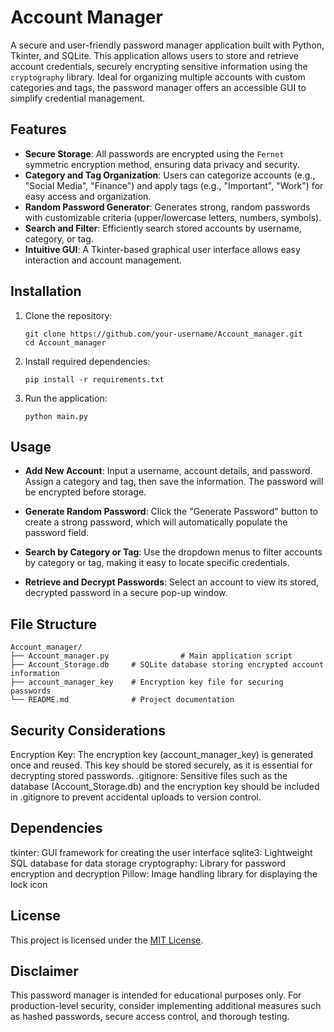 # Account Manager

A secure and user-friendly password manager application built with Python, Tkinter, and SQLite. This application allows users to store and retrieve account credentials, securely encrypting sensitive information using the `cryptography` library. Ideal for organizing multiple accounts with custom categories and tags, the password manager offers an accessible GUI to simplify credential management.

## Features

- **Secure Storage**: All passwords are encrypted using the `Fernet` symmetric encryption method, ensuring data privacy and security.
- **Category and Tag Organization**: Users can categorize accounts (e.g., "Social Media", "Finance") and apply tags (e.g., "Important", "Work") for easy access and organization.
- **Random Password Generator**: Generates strong, random passwords with customizable criteria (upper/lowercase letters, numbers, symbols).
- **Search and Filter**: Efficiently search stored accounts by username, category, or tag.
- **Intuitive GUI**: A Tkinter-based graphical user interface allows easy interaction and account management.

## Installation

1. Clone the repository:
   ```
   git clone https://github.com/your-username/Account_manager.git
   cd Account_manager
   ```
2. Install required dependencies:
   ```
   pip install -r requirements.txt
   ```
3. Run the application:
   ```
   python main.py
   ```
## Usage

- **Add New Account**: Input a username, account details, and password. Assign a category and tag, then save the information. The password will be encrypted before storage.

- **Generate Random Password**: Click the "Generate Password" button to create a strong password, which will automatically populate the password field.

- **Search by Category or Tag**: Use the dropdown menus to filter accounts by category or tag, making it easy to locate specific credentials.

- **Retrieve and Decrypt Passwords**: Select an account to view its stored, decrypted password in a secure pop-up window.

## File Structure

   ```
   Account_manager/
   ├── Account_manager.py                # Main application script
   ├── Account_Storage.db     # SQLite database storing encrypted account information
   ├── account_manager_key    # Encryption key file for securing passwords
   └── README.md              # Project documentation
   ```
## Security Considerations

Encryption Key: The encryption key (account_manager_key) is generated once and reused. This key should be stored securely, as it is essential for decrypting stored passwords.
.gitignore: Sensitive files such as the database (Account_Storage.db) and the encryption key should be included in .gitignore to prevent accidental uploads to version control.

## Dependencies

tkinter: GUI framework for creating the user interface
sqlite3: Lightweight SQL database for data storage
cryptography: Library for password encryption and decryption
Pillow: Image handling library for displaying the lock icon

## License

This project is licensed under the [MIT License](LICENSE).

## Disclaimer

This password manager is intended for educational purposes only. For production-level security, consider implementing additional measures such as hashed passwords, secure access control, and thorough testing.

